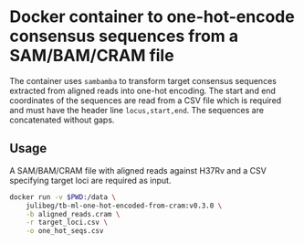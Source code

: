 # Docker container to one-hot-encode consensus sequences from a SAM/BAM/CRAM file

The container uses `sambamba` to transform target consensus sequences extracted from aligned reads into one-hot encoding. The start and end coordinates of the sequences are read from a CSV file which is required and must have the header line `locus,start,end`. The sequences are concatenated without gaps.

## Usage

A SAM/BAM/CRAM file with aligned reads against H37Rv and a CSV specifying target loci are required as input.

```bash
docker run -v $PWD:/data \
    julibeg/tb-ml-one-hot-encoded-from-cram:v0.3.0 \
    -b aligned_reads.cram \
    -r target_loci.csv \
    -o one_hot_seqs.csv
```
